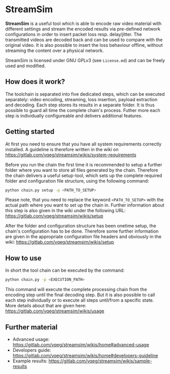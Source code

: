# StreamSim

**StreamSim** is a useful tool which is able to encode raw
video material with different settings and stream the encoded results via
pre-defined network configurations in order to insert packet loss resp.
delay/jitter. The transmitted videos are decoded back and can be used to compare
with the original video. It is also possible to insert the loss behaviour
offline, without streaming the content over a physical network.

StreamSim is licensed under GNU GPLv3 (see `License.md`) and can be freely used
and modified.

## How does it work?
The toolchain is separated into five dedicated steps, which can be executed
separately: video encoding, streaming, loss insertion, payload extraction and
decoding. Each step stores its results in a separate folder. It is thus possible
to guard all time the complete chain's process. Futher more each step is
individually configureable and delivers additional features.

## Getting started
At first you need to ensure that you have all system requirements correctly
installed. A guideline is therefore written in the wiki on
https://gitlab.com/vqeg/streamsim/wikis/system-requirements

Before you run the chain the first time it is recommended to setup a further
folder where you want to store all files generated by the chain. Therefore the
chain delivers a useful setup-tool, which sets up the complete required folder
and configuration file structure, using the following command:

```bash
python chain.py setup -p <PATH_TO_SETUP>
```

Please note, that you need to replace the keyword ```<PATH_TO_SETUP>``` with the
actual path where you want to set up the chain in. Further information about
this step is also given in the wiki under the following URL:
https://gitlab.com/vqeg/streamsim/wikis/setup

After the folder and configuration structure has been onetime setup, the
chain's configuration has to be done. Therefore some further information are
given in the appropriate configuration file headers and obviously in the wiki:
https://gitlab.com/vqeg/streamsim/wikis/setup

## How to use

In short the tool chain can be executed by the command:

```bash
python chain.py -p <EXECUTION_PATH>
```

This command will execute the complete processing chain from the encoding step
until the final decoding step. But it is also possible to call each step
individually or to execute all steps until/from a specific state. More details
about that are given here:
https://gitlab.com/vqeg/streamsim/wikis/usage

## Further material

* Advanced usage: https://gitlab.com/vqeg/streamsim/wikis/home#advanced-usage
* Developers guide: https://gitlab.com/vqeg/streamsim/wikis/home#developers-guideline
* Example results: https://gitlab.com/vqeg/streamsim/wikis/sample-results